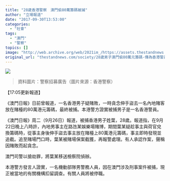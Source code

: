 ```yaml
---
title: "28歲香港警察　澳門偷80萬籌碼被捕"
author: "立場報道"
date: "2017-09-30T13:53:00"
categories:
  - "社會"
tags:
  - "澳門"
  - "警察"
topics: []
image: "http://web.archive.org/web/2021im_/https://assets.thestandnews.com/media/photos/police-ad_hx9vB.png"
original_url: "thestandnews.com/society/28歲男子澳門偷80萬元籌碼-傳為香港警員"
---
```

![](http://web.archive.org/web/2021im_/https://assets.thestandnews.com/media/photos/police-ad_hx9vB.png)
> 資料圖片：警察招募廣告（圖片來源：香港警察）

【17:05更新報道】

《澳門日報》日前曾報道，一名香港男子疑賭敗，一時貪念伸手盜去一名內地賭客放在賭檯的80萬港元籌碼，最終被捕。本港警方證實被捕男子是一名香港警員。

《澳門日報》周二（9月26日）報道，被捕香港男子姓葉，28歲。報道指，在9月22日晚上八時許，內地男事主在路氹某娛樂場賭博，期間葉某疑趁事主與荷官兌換籌碼時，從事主身後伸手盜去事主放在賭檯上80萬港元籌碼，事主即時發現並追截。追至賭場門口時，葉某被賭場保案截獲，再報警處理。有人承認作案，聲稱因賭敗而起貪念。

澳門司警以搶劫罪，將葉某移送檢察院偵辦。

本港警方發言人證實，一名機動部隊男警務人員，因在澳門涉及刑事案件被捕，現正被當地的有關機構扣留調查。有關人員將被停職。